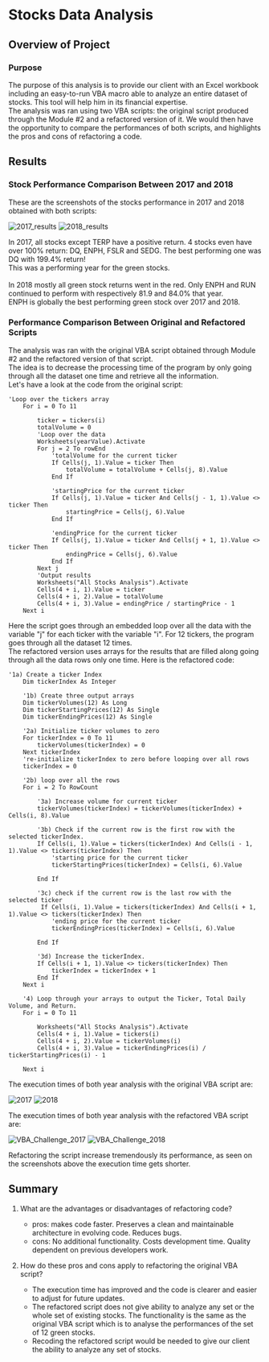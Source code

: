 # **Stocks Data Analysis**

## Overview of Project

### Purpose
The purpose of this analysis is to provide our client with an Excel workbook including an easy-to-run VBA macro able to analyze an entire dataset of stocks. This tool will help him in its financial expertise.\
The analysis was ran using two VBA scripts: the original script produced through the Module #2 and a refactored version of it. We would then have the opportunity to compare the performances of both scripts, and highlights the pros and cons of refactoring a code.

## Results

### Stock Performance Comparison Between 2017 and 2018

These are the screenshots of the stocks performance in 2017 and 2018 obtained with both scripts:

![2017_results](https://user-images.githubusercontent.com/68669675/89343442-e7609c80-d669-11ea-92ba-3c8f5b790035.png)
![2018_results](https://user-images.githubusercontent.com/68669675/89343444-e7f93300-d669-11ea-83bc-77f4430f31e5.png)

In 2017, all stocks except TERP have a positive return. 4 stocks even have over 100% return: DQ, ENPH, FSLR and SEDG. The best performing one was DQ with 199.4% return!\
This was a performing year for the green stocks.\
\
In 2018 mostly all green stock returns went in the red. Only ENPH and RUN continued to perform with respectively 81.9 and 84.0% that year.\
ENPH is globally the best performing green stock over 2017 and 2018.

### Performance Comparison Between Original and Refactored Scripts
The analysis was ran with the original VBA script obtained through Module #2 and the refactored version of that script.\
The idea is to decrease the processing time of the program by only going through all the dataset one time and retrieve all the information.\
Let's have a look at the code from the original script:
```
'Loop over the tickers array
    For i = 0 To 11
    
        ticker = tickers(i)
        totalVolume = 0
        'Loop over the data
        Worksheets(yearValue).Activate
        For j = 2 To rowEnd
            'totalVolume for the current ticker
            If Cells(j, 1).Value = ticker Then
                totalVolume = totalVolume + Cells(j, 8).Value
            End If
            
            'startingPrice for the current ticker
            If Cells(j, 1).Value = ticker And Cells(j - 1, 1).Value <> ticker Then
                startingPrice = Cells(j, 6).Value
            End If
            
            'endingPrice for the current ticker
            If Cells(j, 1).Value = ticker And Cells(j + 1, 1).Value <> ticker Then
                endingPrice = Cells(j, 6).Value
            End If
        Next j
        'Output results
        Worksheets("All Stocks Analysis").Activate
        Cells(4 + i, 1).Value = ticker
        Cells(4 + i, 2).Value = totalVolume
        Cells(4 + i, 3).Value = endingPrice / startingPrice - 1
    Next i
```
Here the script goes through an embedded loop over all the data with the variable "j" for each ticker with the variable "i". For 12 tickers, the program goes through all the dataset 12 times.\
The refactored version uses arrays for the results that are filled along going through all the data rows only one time. Here is the refactored code:
```
'1a) Create a ticker Index
    Dim tickerIndex As Integer

    '1b) Create three output arrays
    Dim tickerVolumes(12) As Long
    Dim tickerStartingPrices(12) As Single
    Dim tickerEndingPrices(12) As Single
    
    '2a) Initialize ticker volumes to zero
    For tickerIndex = 0 To 11
        tickerVolumes(tickerIndex) = 0
    Next tickerIndex
    're-initialize tickerIndex to zero before looping over all rows
    tickerIndex = 0
        
    '2b) loop over all the rows
    For i = 2 To RowCount
         
        '3a) Increase volume for current ticker
        tickerVolumes(tickerIndex) = tickerVolumes(tickerIndex) + Cells(i, 8).Value
        
        '3b) Check if the current row is the first row with the selected tickerIndex.
        If Cells(i, 1).Value = tickers(tickerIndex) And Cells(i - 1, 1).Value <> tickers(tickerIndex) Then
            'starting price for the current ticker
            tickerStartingPrices(tickerIndex) = Cells(i, 6).Value
        
        End If
        
        '3c) check if the current row is the last row with the selected ticker
         If Cells(i, 1).Value = tickers(tickerIndex) And Cells(i + 1, 1).Value <> tickers(tickerIndex) Then
            'ending price for the current ticker
            tickerEndingPrices(tickerIndex) = Cells(i, 6).Value
                
        End If
        
        '3d) Increase the tickerIndex.
        If Cells(i + 1, 1).Value <> tickers(tickerIndex) Then
            tickerIndex = tickerIndex + 1
        End If
    Next i
    
    '4) Loop through your arrays to output the Ticker, Total Daily Volume, and Return.
    For i = 0 To 11
        
        Worksheets("All Stocks Analysis").Activate
        Cells(4 + i, 1).Value = tickers(i)
        Cells(4 + i, 2).Value = tickerVolumes(i)
        Cells(4 + i, 3).Value = tickerEndingPrices(i) / tickerStartingPrices(i) - 1
        
    Next i
```

The execution times of both year analysis with the original VBA script are:

![2017](https://user-images.githubusercontent.com/68669675/89342768-e0855a00-d668-11ea-9eb3-99bceb9abbf5.png)
![2018](https://user-images.githubusercontent.com/68669675/89342770-e11df080-d668-11ea-89fe-44738c1c833b.png)

The execution times of both year analysis with the refactored VBA script are:

![VBA_Challenge_2017](https://user-images.githubusercontent.com/68669675/89342735-d2373e00-d668-11ea-9530-011d6fbc9d61.png)
![VBA_Challenge_2018](https://user-images.githubusercontent.com/68669675/89342736-d2cfd480-d668-11ea-851d-f70840911378.png) 

Refactoring the script increase tremendously its performance, as seen on the screenshots above the execution time gets shorter.

## Summary

1. What are the advantages or disadvantages of refactoring code?
	- pros: makes code faster. Preserves a clean and maintainable architecture in evolving code. Reduces bugs.
	- cons: No additional functionality. Costs development time. Quality dependent on previous developers work.

2. How do these pros and cons apply to refactoring the original VBA script?
	- The execution time has improved and the code is clearer and easier to adjust for future updates.
	- The refactored script does not give ability to analyze any set or the whole set of existing stocks. The functionality is the same as the original VBA script which is to analyse the performances of the set of 12 green stocks.
	- Recoding the refactored script would be needed to give our client the ability to analyze any set of stocks.
